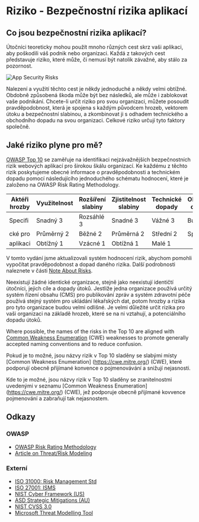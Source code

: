 # Riziko - Bezpečnostní rizika aplikací

## Co jsou bezpečnostní rizika aplikací?

Útočníci teoreticky mohou použít mnoho různých cest skrz vaši aplikaci, aby poškodili váš podnik nebo organizaci. Každá z takových cest představuje riziko, které může, či nemusí být natolik závažné, aby stálo za pozornost.

![App Security Risks](images/0x10-risk-1.png)

Nalezení a využití těchto cest je někdy jednoduché a někdy velmi obtížné. Obdobně způsobená škoda může být bez následků, ale může i zablokovat vaše podnikání. Chcete-li určit riziko pro svou organizaci, můžete posoudit pravděpodobnost, která je spojena s každým původcem hrozeb, vektorem útoku a bezpečnostní slabinou, a zkombinovat ji s odhadem technického a obchodního dopadu na svou organizaci. Celkové riziko určují tyto faktory společně.

## Jaké riziko plyne pro mě?

[OWASP Top 10](https://www.owasp.org/index.php/Top10) se zaměřuje na identifikaci nejzávažnějších bezpečnostních rizik webových aplikací pro širokou škálu organizací. Ke každému z těchto rizik poskytujeme obecné informace o pravděpodobnosti a technickém dopadu pomocí následujícího jednoduchého schématu hodnocení, které je založeno na OWASP Risk Rating Methodology.  

| Aktéři hrozby | Využitelnost | Rozšíření slabiny | Zjistitelnost slabiny | Technické dopady | Obchodní dopady |
| -- | -- | -- | -- | -- | -- |
| Specifi | Snadný 3 | Rozsáhlé 3 | Snadné 3 | Vážné 3 | Business     |
| cké pro | Průměrný 2 | Běžné 2 | Průměrná 2 | Střední 2 | Specifi |
| aplikaci| Obtížný 1 | Vzácné 1 | Obtížná 1 | Malé 1 |       |

V tomto vydání jsme aktualizovali systém hodnocení rizik, abychom pomohli vypočítat pravděpodobnost a dopad daného rizika. Další podrobnosti naleznete v části [Note About Risks](0xc0-note-about-risks.md). 

Neexistují žádné identické organizace, stejně jako neexistují identičtí útočníci, jejich cíle a dopady útoků. Jestliže jedna organizace používá určitý systém řízení
obsahu (CMS) pro publikování zpráv a systém zdravotní péče používá stejný systém pro ukládání lékařských dat, potom hrozby a rizika pro tyto organizace budou velmi odlišné. Je velmi důležité určit rizika pro vaši organizaci na základě hrozeb, které se na ni vztahují, a potenciálního dopadu útoků.

Where possible, the names of the risks in the Top 10 are aligned with [Common Weakness Enumeration](https://cwe.mitre.org/) (CWE) weaknesses to promote generally accepted naming conventions and to reduce confusion.

Pokud je to možné, jsou názvy rizik v Top 10 sladěny se slabými místy [Common Weakness Enumeration] (https://cwe.mitre.org/) (CWE), které podporují obecně přijímané konvence o pojmenovávání a snižují nejasnosti.

Kde to je možné, jsou názvy rizik v Top 10 sladěny se zranitelnostmi uvedenými v seznamu [Common Weakness Enumeration] (https://cwe.mitre.org/) (CWE), jež podporuje obecně přijímané kovvence pojmenování a zabraňují tak nejasnostem.

## Odkazy

### OWASP

* [OWASP Risk Rating Methodology](https://www.owasp.org/index.php/OWASP_Risk_Rating_Methodology)
* [Article on Threat/Risk Modeling](https://www.owasp.org/index.php/Threat_Risk_Modeling)

### Externí

* [ISO 31000: Risk Management Std](https://www.iso.org/iso-31000-risk-management.html)
* [ISO 27001: ISMS](https://www.iso.org/isoiec-27001-information-security.html)
* [NIST Cyber Framework (US)](https://www.nist.gov/cyberframework)
* [ASD Strategic Mitigations (AU)](https://www.asd.gov.au/infosec/mitigationstrategies.htm)
* [NIST CVSS 3.0](https://nvd.nist.gov/vuln-metrics/cvss/v3-calculator)
* [Microsoft Threat Modelling Tool](https://www.microsoft.com/en-us/download/details.aspx?id=49168)
